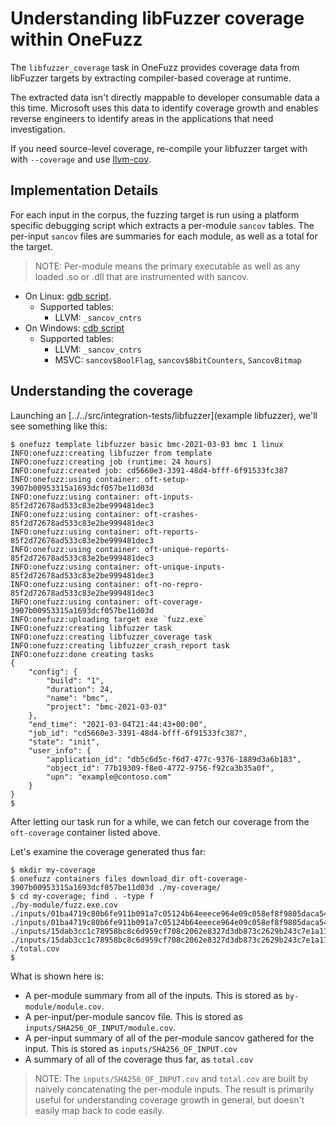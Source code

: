 # Understanding libFuzzer coverage within OneFuzz

The `libfuzzer_coverage` task in OneFuzz provides coverage data from
libFuzzer targets by extracting compiler-based coverage at runtime.

The extracted data isn't directly mappable to developer consumable data a
this time. Microsoft uses this data to identify coverage growth and enables
reverse engineers to identify areas in the applications that need
investigation.

If you need source-level coverage, re-compile your libfuzzer target with with
`--coverage` and use
[llvm-cov](https://llvm.org/docs/CommandGuide/llvm-cov.html).

## Implementation Details

For each input in the corpus, the fuzzing target is run using a platform
specific debugging script which extracts a per-module `sancov` tables. The
per-input `sancov` files are summaries for each module, as well as a total
for the target.

> NOTE: Per-module means the primary executable as well as any loaded .so or .dll that are instrumented with sancov.

* On Linux: [gdb script](../../src/agent/script/linux/libfuzzer-coverage/coverage_cmd.py).
    * Supported tables:
        * LLVM: `_sancov_cntrs`
* On Windows: [cdb script](../../src/agent/script/win64/libfuzzer-coverage/DumpCounters.js)
    * Supported tables:
        * LLVM: `_sancov_cntrs`
        * MSVC: `sancov$BoolFlag`, `sancov$8bitCounters`, `SancovBitmap`

## Understanding the coverage

Launching an [../../src/integration-tests/libfuzzer](example libfuzzer),
we'll see something like this:

```
$ onefuzz template libfuzzer basic bmc-2021-03-03 bmc 1 linux
INFO:onefuzz:creating libfuzzer from template
INFO:onefuzz:creating job (runtime: 24 hours)
INFO:onefuzz:created job: cd5660e3-3391-48d4-bfff-6f91533fc387
INFO:onefuzz:using container: oft-setup-3907b00953315a1693dcf057be11d03d
INFO:onefuzz:using container: oft-inputs-85f2d72678ad533c83e2be999481dec3
INFO:onefuzz:using container: oft-crashes-85f2d72678ad533c83e2be999481dec3
INFO:onefuzz:using container: oft-reports-85f2d72678ad533c83e2be999481dec3
INFO:onefuzz:using container: oft-unique-reports-85f2d72678ad533c83e2be999481dec3
INFO:onefuzz:using container: oft-unique-inputs-85f2d72678ad533c83e2be999481dec3
INFO:onefuzz:using container: oft-no-repro-85f2d72678ad533c83e2be999481dec3
INFO:onefuzz:using container: oft-coverage-3907b00953315a1693dcf057be11d03d
INFO:onefuzz:uploading target exe `fuzz.exe`
INFO:onefuzz:creating libfuzzer task
INFO:onefuzz:creating libfuzzer_coverage task
INFO:onefuzz:creating libfuzzer_crash_report task
INFO:onefuzz:done creating tasks
{
    "config": {
        "build": "1",
        "duration": 24,
        "name": "bmc",
        "project": "bmc-2021-03-03"
    },
    "end_time": "2021-03-04T21:44:43+00:00",
    "job_id": "cd5660e3-3391-48d4-bfff-6f91533fc387",
    "state": "init",
    "user_info": {
        "application_id": "db5c6d5c-f6d7-477c-9376-1889d3a6b183",
        "object_id": 77b19309-f8e0-4772-9756-f92ca3b35a0f",
        "upn": "example@contoso.com"
    }
}
$
```

After letting our task run for a while, we can fetch our coverage from the `oft-coverage` container listed above.

Let's examine the coverage generated thus far:
```
$ mkdir my-coverage
$ onefuzz containers files download_dir oft-coverage-3907b00953315a1693dcf057be11d03d ./my-coverage/
$ cd my-coverage; find . -type f 
./by-module/fuzz.exe.cov
./inputs/01ba4719c80b6fe911b091a7c05124b64eeece964e09c058ef8f9805daca546b.cov
./inputs/01ba4719c80b6fe911b091a7c05124b64eeece964e09c058ef8f9805daca546b/fuzz.exe.cov
./inputs/15dab3cc1c78958bc8c6d959cf708c2062e8327d3db873c2629b243c7e1a1759.cov
./inputs/15dab3cc1c78958bc8c6d959cf708c2062e8327d3db873c2629b243c7e1a1759/fuzz.exe.cov
./total.cov
$
```

What is shown here is:
* A per-module summary from all of the inputs.  This is stored as `by-module/module.cov`.
* A per-input/per-module sancov file.  This is stored as `inputs/SHA256_OF_INPUT/module.cov`.
* A per-input summary of all of the per-module sancov gathered for the input.  This is stored as `inputs/SHA256_OF_INPUT.cov`
* A summary of all of the coverage thus far, as `total.cov`

> NOTE: The `inputs/SHA256_OF_INPUT.cov` and `total.cov` are built by naively concatenating the per-module inputs.  The result is primarily useful for understanding coverage growth in general, but doesn't easily map back to code easily.